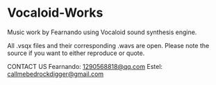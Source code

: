 # Vocaloid-Works
Music work by Fearnando using Vocaloid sound synthesis engine.

All .vsqx files and their corresponding .wavs are open. Please note the source if you want to either reproduce or quote.

CONTACT US
Fearnando: 1290568818@qq.com
Estel: callmebedrockdigger@gmail.com

